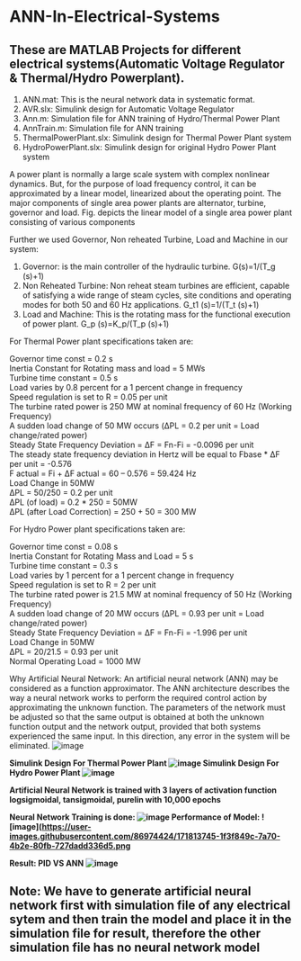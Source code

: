 # ANN-In-Electrical-Systems

## These are MATLAB Projects for different electrical systems(Automatic Voltage Regulator & Thermal/Hydro Powerplant).

1. ANN.mat: This is the neural network data in systematic format.  
2. AVR.slx: Simulink design for Automatic Voltage Regulator
3. Ann.m: Simulation file for ANN training of Hydro/Thermal Power Plant
4. AnnTrain.m: Simulation file for ANN training
5. ThermalPowerPlant.slx: Simulink design for Thermal Power Plant system
6. HydroPowerPlant.slx: Simulink design for original Hydro Power Plant system

A power plant is normally a large scale system with complex nonlinear dynamics. But, for the purpose of load frequency control, it can be approximated by a linear model, linearized about the operating point. The major components of single area power plants are alternator, turbine, governor and load. Fig. depicts the linear model of a single area power plant consisting of various components

Further we used Governor, Non reheated Turbine, Load and Machine in our system:
1. Governor: is the main controller of the hydraulic turbine. G(s)=1/(T_g (s)+1)
2. Non Reheated Turbine: Non reheat steam turbines are efficient, capable of satisfying a wide range of steam cycles, site conditions and operating modes for both 50 and 60 Hz applications.  G_t1 (s)=1/(T_t (s)+1)
3. Load and Machine: This is the rotating mass for the functional execution of power plant.  G_p (s)=K_p/(T_p (s)+1)

For Thermal Power plant specifications taken are:

Governor time const = 0.2 s<br>
Inertia Constant for Rotating mass and load = 5 MWs<br>
Turbine time constant = 0.5 s<br>
Load varies by 0.8 percent for a 1 percent change in frequency<br>
Speed regulation is set to R = 0.05 per unit<br>
The turbine rated power is 250 MW at nominal frequency of 60 Hz (Working Frequency)<br>
A sudden load change of 50 MW occurs (ΔPL = 0.2 per unit = Load change/rated power)<br>
Steady State Frequency Deviation = ΔF = Fn-Fi = -0.0096 per unit<br>
The steady state frequency deviation in Hertz will be equal to Fbase * ΔF per unit = -0.576<br>
F actual = Fi + ΔF actual = 60 – 0.576 = 59.424 Hz<br>
Load Change in 50MW <br>
ΔPL = 50/250 = 0.2 per unit<br>
ΔPL (of load) = 0.2 * 250 = 50MW<br>
ΔPL (after Load Correction) = 250 + 50 = 300 MW

For Hydro Power plant specifications taken are:

Governor time const = 0.08 s<br>
Inertia Constant for Rotating Mass and Load = 5 s<br>
Turbine time constant = 0.3 s<br>
Load varies by 1 percent for a 1 percent change in frequency<br>
Speed regulation is set to R = 2 per unit<br>
The turbine rated power is 21.5 MW at nominal frequency of 50 Hz (Working Frequency)<br>
A sudden load change of 20 MW occurs (ΔPL = 0.93 per unit = Load change/rated power)<br>
Steady State Frequency Deviation = ΔF = Fn-Fi = -1.996 per unit<br>
Load Change in 50MW <br>
ΔPL = 20/21.5 = 0.93 per unit<br>
Normal Operating Load = 1000 MW

Why Artificial Neural Network: An artificial neural network (ANN) may be considered as a function approximator. The ANN architecture describes the way a neural network works to perform the required control action by approximating the unknown function. The parameters of the network must be adjusted so that the same output is obtained at both the unknown function output and the network output, provided that both systems experienced the same input. In this direction, any error in the system will be eliminated.
![image](https://user-images.githubusercontent.com/86974424/171814315-e359990a-dbd8-43ef-9d24-ad427eb4389a.png)

<b>Simulink Design For Thermal Power Plant
![image](https://user-images.githubusercontent.com/86974424/171811466-c2b55d13-d5bc-4f93-b3ec-0c682286d376.png)
<b>Simulink Design For Hydro Power Plant
![image](https://user-images.githubusercontent.com/86974424/171811527-065911b8-d95c-42bd-8843-1212ff88dadd.png)

Artificial Neural Network is trained with 3 layers of activation function logsigmoidal, tansigmoidal, purelin with 10,000 epochs
  
Neural Network Training is done:
![image](https://user-images.githubusercontent.com/86974424/171813539-d9a0b8e7-ba63-407c-97bc-116c6713a68a.png)
Performance of Model:
![image](https://user-images.githubusercontent.com/86974424/171813745-1f3f849c-7a70-4b2e-80fb-727dadd336d5.png

Result: PID VS ANN
  ![image](https://user-images.githubusercontent.com/86974424/171815969-c308d602-8a18-4e76-9fe2-5cd9d05bc394.png)
  
## Note: We have to generate artificial neural network first with simulation file of any electrical sytem and then train the model and place it in the simulation file for result, therefore the other simulation file has no neural network model 
